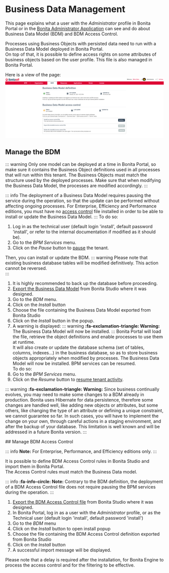 # Business Data Management

This page explains what a user with the _Administrator_ profile in Bonita Portal or in the [Bonita Administrator Application](admin-application-overview.md) can see and do about Business Data Model (BDM) and BDM Access Control.

Processes using Business Objects with persisted data need to run with a Business Data Model deployed in Bonita Portal.  
On top of that, it is possible to define access rights on some attributes of business objects based on the user profile. This file is also managed in Bonita Portal.

Here is a view of the page:
![BDM in UI](images/UI2021.1/bdm-management.png)<!--{.img-responsive}-->


## Manage the BDM

::: warning
Only one model can be deployed at a time in Bonita Portal, so make sure it contains the Business Object definitions used in all processes that will run within this tenant.
The Business Objects must match the structure used by the deployed processes. Make sure that when modifying the Business Data Model, the processes are modified accordingly.
:::

::: info
The deployment of a Business Data Model requires pausing the service during the operation, so that the update can be performed without affecting ongoing processes. 
For Enterprise, Efficiency and Performance editions, you must have no [access control](#installAccessControl) file installed in order to be able to install or update the Business Data Model.
:::
To do so:
1. Log in as the technical user (default login 'install', default password 'install', or refer to the internal documentation if modified as it should be).
1. Go to the _BPM Services_ menu.
1. Click on the _Pause_ button to [pause](pause-and-resume-bpm-services.md) the tenant.

Then, you can install or update the BDM.
::: warning
Please note that existing business database tables will be modified definitively. This action cannot be reversed.  
:::
1. It is highly recommended to back up the database before proceeding.
1. [Export the Business Data Model](define-and-deploy-the-bdm.md) from Bonita Studio where it was designed.
1. Go to the _BDM_ menu.
1. Click on the _Install_ button 
1. Choose the file containing the Business Data Model exported from Bonita Studio
1. Click on the _Install_ button in the popup.
1. A warning is displayed:
::: warning
**:fa-exclamation-triangle: Warning:** The Business Data Model will now be installed.
:::
Bonita Portal will load the file, retrieve the object definitions and enable processes to use them at runtime.  
It will also create or update the database schema (set of tables, columns, indexes...) in the business database, so as to store business objects appropriately when modified by processes. 
The Business Data Model will now be installed. BPM services can be resumed.  
 To do so:
1. Go to the _BPM Services_ menu.
1. Click on the _Resume_ button to [resume tenant activity](pause-and-resume-bpm-services.md).

::: warning
**:fa-exclamation-triangle: Warning:**  Since business continually evolves, you may need to make some changes to a BDM already in production.
Bonita uses Hibernate for data persistence, therefore some changes are handled well, like adding new objects or attributes, but some others, like changing the type of an attribute or defining a unique constraint, we cannot guarantee so far.
In such cases, you will have to implement the change on your own, through careful actions in a staging environment, and after the backup of your database.
This limitation is well known and will be addressed in a future Bonita version.
:::

<a id="installAccessControl"/>
## Manage BDM Access Control

::: info
**Note:** For Enterprise, Performance, and Efficiency editions only.
:::

It is possible to define BDM Access Control rules in Bonita Studio and import them in Bonita Portal.  
The Access Control rules must match the Business Data model.  

::: info
**:fa-info-circle: Note:** Contrary to the BDM definition, the deployment of a BDM Access Control file does not require pausing the BPM services during the operation. 
:::
1. [Export the BDM Access Control file](bdm-access-control.md) from Bonita Studio where it was designed.
1. In Bonita Portal, log in as a user with the _Administrator_ profile, or as the Technical user (default login 'install', default password 'install') 
1. Go to the _BDM_ menu
1. Click on the _Install_ button to open install popup
1. Choose the file containing the BDM Access Control definition exported from Bonita Studio
1. Click on the _Install_ button
1. A successful import message will be displayed.

Please note that a delay is required after the installation, for Bonita Engine to process the access control and for the filtering to be effective.
